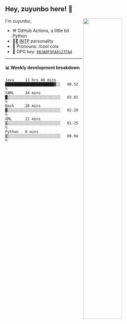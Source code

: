 

## Hey, zuyunbo here! :wave: 
[<img align="right" width="50%" src="https://github-readme-stats.vercel.app/api?username=zuyunbo&theme=dark&show_icons=true">](https://metrics.lecoq.io/ouuan?template=classic)

I'm zuyunbo,

-   :hammer_and_pick: GitHub Actions, a little bit Python
-   :man_scientist: [INTP](https://www.16personalities.com/profiles/3302586f07ca3) personality
-   :man: Pronouns: /cool cola
-   :key: GPG key: [`863A0F9FA8127FA4`](https://github.com/zuyunbo.gpg)

---

#### :bar_chart: Weekly development breakdown
<!--START_SECTION:waka-->
```text
Java     13 hrs 46 mins  ██████████████████████▓░░   90.52 % 
YAML     34 mins         █░░░░░░░░░░░░░░░░░░░░░░░░   03.81 % 
Bash     20 mins         ▓░░░░░░░░░░░░░░░░░░░░░░░░   02.20 % 
XML      11 mins         ▒░░░░░░░░░░░░░░░░░░░░░░░░   01.25 % 
Python   8 mins          ▒░░░░░░░░░░░░░░░░░░░░░░░░   00.94 % 
```
<!--END_SECTION:waka-->

